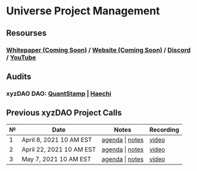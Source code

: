 # **Universe Project Management**

## **Resourses**
### [Whitepaper (Coming Soon)]() / [Website (Coming Soon)](https://universe.xyz/) / [Discord](https://discord.gg/nfu) / [YouTube](https://www.youtube.com/channel/UCWt00md9T2b4iTsHWp_Fapw)

## **Audits**
### xyzDAO DAO: [QuantStamp](https://github.com/kekDAO/kekDAO-PM/blob/master/audits/Quantstamp-DAO.pdf) | [Haechi](https://github.com/kekDAO/kekDAO-PM/blob/master/audits/HAECHI-DAO.pdf)

## Previous xyzDAO Project Calls

 №  | Date                             | Notes          | Recording            |
--- | -------------------------------- | -------------- | -------------------- |
 1  | April 8, 2021 10 AM EST       | [agenda](https://github.com/kekDAO/kekDAO-PM/issues/1) \| [notes](https://github.com/kekDAO/kekDAO-PM/blob/master/kekDAO-Project-calls/call_1.md)     | [video](https://www.youtube.com/watch?v=3K4-cWBGl7Y) |
 2  | April 22, 2021 10 AM EST       | [agenda](https://github.com/kekDAO/kekDAO-PM/issues/2) \| [notes](https://github.com/kekDAO/kekDAO-PM/blob/master/kekDAO-Project-calls/call_2.md)     | [video](https://www.youtube.com/watch?v=JAZOA0ibCVA) |
 3  | May 7, 2021 10 AM EST       | [agenda](https://github.com/UniverseXYZ/kekDAO-PM/issues/4) \| [notes](https://github.com/kekDAO/kekDAO-PM/blob/master/kekDAO-Project-calls/call_3.md)     | [video]() |
